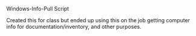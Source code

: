 Windows-Info-Pull Script

Created this for class but ended up using this on the job getting computer info for documentation/inventory, and other purposes. 
